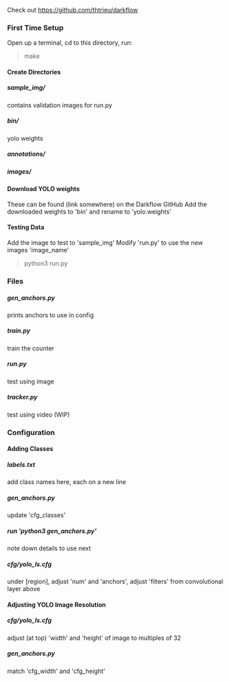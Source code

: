 Check out https://github.com/thtrieu/darkflow


### First Time Setup
Open up a terminal, cd to this directory, run:
> make


#### Create Directories

##### sample_img/
contains validation images for run.py
##### bin/
yolo weights
##### annotations/
##### images/

#### Download YOLO weights
These can be found (link somewhere) on the Darkflow GitHub
Add the downloaded weights to 'bin' and rename to 'yolo.weights'

#### Testing Data
Add the image to test to 'sample_img'
Modify 'run.py' to use the new images 'image_name'
> python3 run.py


### Files

##### gen_anchors.py
prints anchors to use in config
##### train.py
train the counter
##### run.py
test using image
##### tracker.py
test using video (WIP)



### Configuration

#### Adding Classes

##### labels.txt
add class names here, each on a new line
##### gen_anchors.py
update 'cfg_classes'
##### run 'python3 gen_anchors.py'
note down details to use next
##### cfg/yolo_ls.cfg
under [region], adjust 'num' and 'anchors',
adjust 'filters' from convolutional layer above

#### Adjusting YOLO Image Resolution

##### cfg/yolo_ls.cfg
adjust (at top) 'width' and 'height' of image 
to multiples of 32
				
##### gen_anchors.py
match 'cfg_width' and 'cfg_height'


